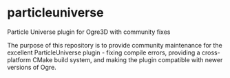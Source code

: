 # particleuniverse

Particle Universe plugin for Ogre3D with community fixes

The purpose of this repository is to provide community maintenance for the excellent ParticleUniverse plugin - fixing compile errors, providing a cross-platform CMake build system, and making the plugin compatible with newer versions of Ogre.
